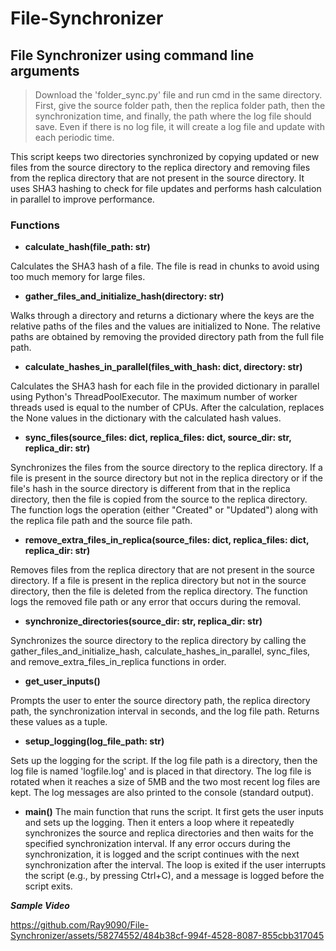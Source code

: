 # File-Synchronizer

## File Synchronizer using command line arguments

> Download the 'folder_sync.py' file and run cmd in the same directory. First, give the source folder path, then the replica folder path, then the synchronization time, and finally, the path where the log file should save. Even if there is no log file, it will create a log file and update with each periodic time.

This script keeps two directories synchronized by copying updated or new files from the source directory to the replica directory and removing files from the replica directory that are not present in the source directory. It uses SHA3 hashing to check for file updates and performs hash calculation in parallel to improve performance.

### Functions

+ **calculate_hash(file_path: str)**

Calculates the SHA3 hash of a file. The file is read in chunks to avoid using too much memory for large files.

+ **gather_files_and_initialize_hash(directory: str)**

Walks through a directory and returns a dictionary where the keys are the relative paths of the files and the values are initialized to None. The relative paths are obtained by removing the provided directory path from the full file path.

+ **calculate_hashes_in_parallel(files_with_hash: dict, directory: str)**

Calculates the SHA3 hash for each file in the provided dictionary in parallel using Python's ThreadPoolExecutor. The maximum number of worker threads used is equal to the number of CPUs. After the calculation, replaces the None values in the dictionary with the calculated hash values.

+ **sync_files(source_files: dict, replica_files: dict, source_dir: str, replica_dir: str)**

Synchronizes the files from the source directory to the replica directory. If a file is present in the source directory but not in the replica directory or if the file's hash in the source directory is different from that in the replica directory, then the file is copied from the source to the replica directory. The function logs the operation (either "Created" or "Updated") along with the replica file path and the source file path.

+ **remove_extra_files_in_replica(source_files: dict, replica_files: dict, replica_dir: str)**

Removes files from the replica directory that are not present in the source directory. If a file is present in the replica directory but not in the source directory, then the file is deleted from the replica directory. The function logs the removed file path or any error that occurs during the removal.

+ **synchronize_directories(source_dir: str, replica_dir: str)**

Synchronizes the source directory to the replica directory by calling the gather_files_and_initialize_hash, calculate_hashes_in_parallel, sync_files, and remove_extra_files_in_replica functions in order.

+ **get_user_inputs()**

Prompts the user to enter the source directory path, the replica directory path, the synchronization interval in seconds, and the log file path. Returns these values as a tuple.

+ **setup_logging(log_file_path: str)**

Sets up the logging for the script. If the log file path is a directory, then the log file is named 'logfile.log' and is placed in that directory. The log file is rotated when it reaches a size of 5MB and the two most recent log files are kept. The log messages are also printed to the console (standard output).

+ **main()**
The main function that runs the script. It first gets the user inputs and sets up the logging. Then it enters a loop where it repeatedly synchronizes the source and replica directories and then waits for the specified synchronization interval. If any error occurs during the synchronization, it is logged and the script continues with the next synchronization after the interval. The loop is exited if the user interrupts the script (e.g., by pressing Ctrl+C), and a message is logged before the script exits.

***Sample Video***


https://github.com/Ray9090/File-Synchronizer/assets/58274552/484b38cf-994f-4528-8087-855cbb317045

